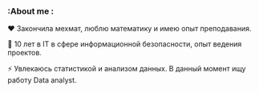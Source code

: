 ### :About me :

:hearts: Закончила мехмат, люблю математику и имею опыт преподавания. 

:bricks: 10 лет в IT в сфере информационной безопасности, опыт ведения проектов.

:zap: Увлекаюсь статистикой и анализом данных. В данный момент ищу работу Data analyst.

<!--
**Juldid/JulDid** is a ✨ _special_ ✨ repository because its `README.md` (this file) appears on your GitHub profile.

